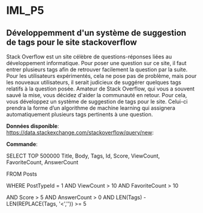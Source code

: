 # IML_P5
## Développemment d'un système de suggestion de tags pour le site stackoverflow

Stack Overflow est un site célèbre de questions-réponses liées au développement informatique.
Pour poser une question sur ce site, il faut entrer plusieurs tags afin de retrouver facilement la question par la suite. Pour les utilisateurs expérimentés, cela ne pose pas de problème, mais pour les nouveaux utilisateurs, il serait judicieux de suggérer quelques tags relatifs à la question posée.
Amateur de Stack Overflow, qui vous a souvent sauvé la mise, vous décidez d'aider la communauté en retour. Pour cela, vous développez un système de suggestion de tags pour le site. Celui-ci prendra la forme d’un algorithme de machine learning qui assignera automatiquement plusieurs tags pertinents à une question.


**Données disponible**:
https://data.stackexchange.com/stackoverflow/query/new:

**Commande**:

SELECT TOP 500000 Title, Body, Tags, Id, Score, ViewCount, FavoriteCount, AnswerCount

FROM Posts

WHERE PostTypeId = 1 AND ViewCount > 10 AND FavoriteCount > 10

AND Score > 5 AND AnswerCount > 0 AND LEN(Tags) - LEN(REPLACE(Tags, '<','')) >= 5
